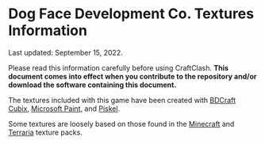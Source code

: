 # Dog Face Development Co. Textures Information

Last updated: September 15, 2022.

Please read this information carefully before using CraftClash. **This document comes into effect when you contribute to the repository and/or download the software containing this document.**

The textures included with this game have been created with [BDCraft Cubix](https://bdcraft.net/downloads/), [Microsoft Paint](https://apps.microsoft.com/store/detail/paint/9PCFS5B6T72H?hl=en-us&gl=us), and [Piskel](https://www.piskelapp.com/).

Some textures are loosely based on those found in the [Minecraft](https://www.minecraft.net/en-us) and [Terraria](https://terraria.org/) texture packs.
